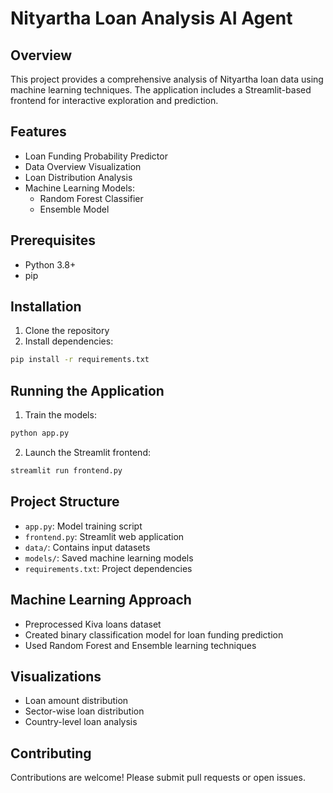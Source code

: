 # Nityartha Loan Analysis AI Agent

## Overview
This project provides a comprehensive analysis of Nityartha loan data using machine learning techniques. The application includes a Streamlit-based frontend for interactive exploration and prediction.

## Features
- Loan Funding Probability Predictor
- Data Overview Visualization
- Loan Distribution Analysis
- Machine Learning Models:
  - Random Forest Classifier
  - Ensemble Model

## Prerequisites
- Python 3.8+
- pip

## Installation
1. Clone the repository
2. Install dependencies:
```bash
pip install -r requirements.txt
```

## Running the Application
1. Train the models:
```bash
python app.py
```

2. Launch the Streamlit frontend:
```bash
streamlit run frontend.py
```

## Project Structure
- `app.py`: Model training script
- `frontend.py`: Streamlit web application
- `data/`: Contains input datasets
- `models/`: Saved machine learning models
- `requirements.txt`: Project dependencies

## Machine Learning Approach
- Preprocessed Kiva loans dataset
- Created binary classification model for loan funding prediction
- Used Random Forest and Ensemble learning techniques

## Visualizations
- Loan amount distribution
- Sector-wise loan distribution
- Country-level loan analysis

## Contributing
Contributions are welcome! Please submit pull requests or open issues.
